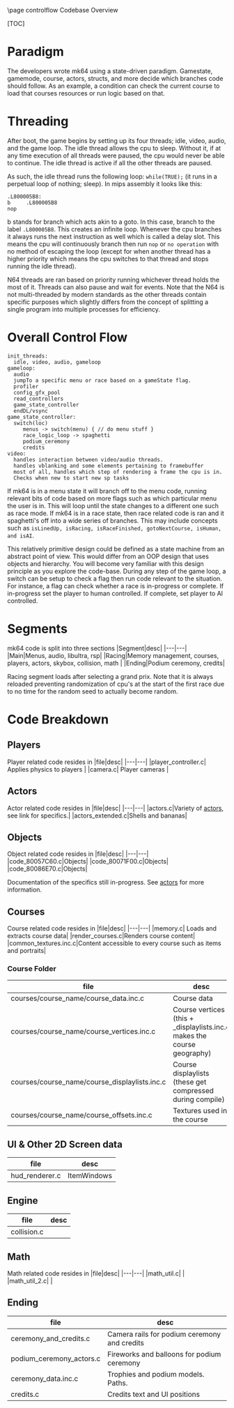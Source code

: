 \page controlflow Codebase Overview

[TOC]

# Paradigm
The developers wrote mk64 using a state-driven paradigm. Gamestate, gamemode, course, actors, structs, and more decide which branches code should follow. As an example, a condition can check the current course to load that courses resources or run logic based on that.

# Threading
After boot, the game begins by setting up its four threads; idle, video, audio, and the game loop.
The idle thread allows the cpu to sleep. Without it, if at any time execution of all threads were paused, the cpu would never be able to continue. The idle thread is active if all the other threads are paused.

As such, the idle thread runs the following loop: `while(TRUE);` (it runs in a perpetual loop of nothing; sleep). In mips assembly it looks like this:
```
.L800005B8:
b     .L800005B8
nop   
```
b stands for branch which acts akin to a goto. In this case, branch to the label `.L800005B8`. This creates an infinite loop. Whenever the cpu branches it always runs the next instruction as well which is called a delay slot. This means the cpu will continuously branch then run `nop` or `no operation` with no method of escaping the loop (except for when another thread has a higher priority which means the cpu switches to that thread and stops running the idle thread).

N64 threads are ran based on priority running whichever thread holds the most of it. Threads can also pause and wait for events. Note that the N64 is not multi-threaded by modern standards as the other threads contain specific purposes which slightly differs from the concept of splitting a single program into multiple processes for efficiency.

# Overall Control Flow
```
init_threads:
  idle, video, audio, gameloop
gameloop:
  audio
  jumpTo a specific menu or race based on a gameState flag.
  profiler
  config_gfx_pool
  read_controllers
  game_state_controller
  endDL/vsync
game_state_controller:
  switch(loc)
     menus -> switch(menu) { // do menu stuff }
     race_logic_loop -> spaghetti
     podium_ceremony
     credits
video:
  handles interaction between video/audio threads.
  handles vblanking and some elements pertaining to framebuffer
  most of all, handles which step of rendering a frame the cpu is in.
  Checks when new to start new sp tasks
```
If mk64 is in a menu state it will branch off to the menu code, running relevant bits of code based on more flags such as which particular menu the user is in. This will loop until the state changes to a different one such as race mode. If mk64 is in a race state, then race related code is ran and it spaghetti's off into a wide series of branches. This may include concepts such as `isLinedUp, isRacing, isRaceFinished, gotoNextCourse, isHuman, and isAI`.

This relatively primitive design could be defined as a state machine from an abstract point of view. This would differ from an OOP design that uses objects and hierarchy. You will become very familiar with this design principle as you explore the code-base. During any step of the game loop, a switch can be setup to check a flag then run code relevant to the situation. For instance, a flag can check whether a race is in-progress or complete. If in-progress set the player to human controlled. If complete, set player to AI controlled.

# Segments
mk64 code is split into three sections
|Segment|desc|
|---|---|
|Main|Menus, audio, libultra, rsp|
|Racing|Memory management, courses, players, actors, skybox, collision, math |
|Ending|Podium ceremony, credits|

Racing segment loads after selecting a grand prix. Note that it is always reloaded preventing randomization of cpu's at the start of the first race due to no time for the random seed to actually become random.

# Code Breakdown

## Players
Player related code resides in
|file|desc|
|---|---|
|player_controller.c| Applies physics to players |
|camera.c| Player cameras |

## Actors
Actor related code resides in
|file|desc|
|---|---|
|actors.c|Variety of [actors](actorsmenu.html), see link for specifics.|
|actors_extended.c|Shells and bananas|

## Objects
Object related code resides in
|file|desc|
|---|---|
|code_80057C60.c|Objects|
|code_80071F00.c|Objects|
|code_80086E70.c|Objects|

Documentation of the specifics still in-progress. See [actors](actorsmenu.html) for more information.

## Courses
Course related code resides in
|file|desc|
|---|---|
|memory.c| Loads and extracts course data|
|render_courses.c|Renders course content|
|common_textures.inc.c|Content accessible to every course such as items and portraits|

### Course Folder
|file|desc|
|---|---|
|courses/course_name/course_data.inc.c|Course data|
|courses/course_name/course_vertices.inc.c|Course vertices (this + _displaylists.inc.c makes the course geography)|
|courses/course_name/course_displaylists.inc.c|Course displaylists (these get compressed during compile)|
|courses/course_name/course_offsets.inc.c|Textures used in the course|

## UI & Other 2D Screen data
|file|desc|
|---|---|
|hud_renderer.c|ItemWindows|

## Engine
|file|desc|
|---|---|
|collision.c| |

## Math
Math related code resides in
|file|desc|
|---|---|
|math_util.c| |
|math_util_2.c| |  

## Ending
|file|desc|
|---|---|
|ceremony_and_credits.c|Camera rails for podium ceremony and credits|
|podium_ceremony_actors.c|Fireworks and balloons for podium ceremony|
|ceremony_data.inc.c|Trophies and podium models. Paths.|
|credits.c|Credits text and UI positions|  
